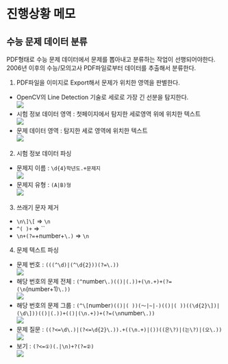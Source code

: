 # 진행상황 메모

## 수능 문제 데이터 분류
PDF형태로 수능 문제 데이터에서 문제를 뽑아내고 분류하는 작업이 선행되어야한다.<br/>
2006년 이후의 수능/모의고사 PDF파일로부터 데이터를 추출해서 분류한다.

1. PDF파일을 이미지로 Export해서 문제가 위치한 영역을 판별한다.
 - OpenCV의 Line Detection 기술로 세로로 가장 긴 선분을 탐지한다.<br/>![](./image/1.png)
 - 시험 정보 데이터 영역 : 첫페이지에서 탐지한 세로영역 위에 위치한 텍스트<br/>![](./image/2.png)
 - 문제 데이터 영역 : 탐지한 세로 영역에 위치한 텍스트<br/>![](./image/3.png)
2. 시험 정보 데이터 파싱
 - 문제지 이름 : `\d{4}학년도.+문제지`<br/>![](./image/4.png)
 - 문제지 유형 : `(A|B)형`<br/>![](./image/5.png)
3. 쓰래기 문자 제거
 - `\n\]\[` => `\n`
 - `^( )+` => ``
 - `\n+(?=`+number+`\.)` => `\n`
4. 문제 텍스트 파싱
 - 문제 번호 : `(((^\d)|(^\d{2}))(?=\.))`<br/>![](./image/6.png)
 - 해당 번호의 문제 전체 : `(^`number`\.)(()|(.))+(\n.+)+(?=(\n`(number+1)`\.))`<br/>![](./image/7.png)
 - 해당 번호의 문제 그룹 : `(^\[`number`)(()|( ))(～|~|-)(()|( ))((\d{2}\])|(\d\]))(()|(.))+(()|(\n.+))+(?=(\n`number`\.))`<br/>![](./image/8.png)
 - 문제 질문 : `((?<=\d\.)|(?<=\d{2}\.)).+((\n.+)|())((은\?)|(는\?)|(오\.))`<br/>![](./image/9.png)
 - 보기 : `(?<=①)(.|\n)+?(?=②)`<br/>![](./image/10.png)

